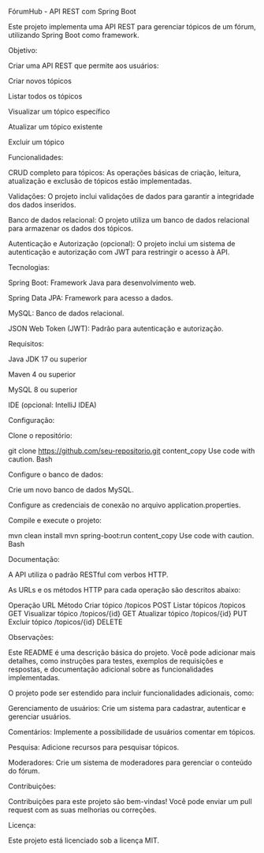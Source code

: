 FórumHub - API REST com Spring Boot

Este projeto implementa uma API REST para gerenciar tópicos de um fórum, utilizando Spring Boot como framework.

Objetivo:

Criar uma API REST que permite aos usuários:

Criar novos tópicos

Listar todos os tópicos

Visualizar um tópico específico

Atualizar um tópico existente

Excluir um tópico

Funcionalidades:

CRUD completo para tópicos: As operações básicas de criação, leitura, atualização e exclusão de tópicos estão implementadas.

Validações: O projeto inclui validações de dados para garantir a integridade dos dados inseridos.

Banco de dados relacional: O projeto utiliza um banco de dados relacional para armazenar os dados dos tópicos.

Autenticação e Autorização (opcional): O projeto inclui um sistema de autenticação e autorização com JWT para restringir o acesso à API.

Tecnologias:

Spring Boot: Framework Java para desenvolvimento web.

Spring Data JPA: Framework para acesso a dados.

MySQL: Banco de dados relacional.

JSON Web Token (JWT): Padrão para autenticação e autorização.

Requisitos:

Java JDK 17 ou superior

Maven 4 ou superior

MySQL 8 ou superior

IDE (opcional: IntelliJ IDEA)

Configuração:

Clone o repositório:

git clone https://github.com/seu-repositorio.git
content_copy
Use code with caution.
Bash

Configure o banco de dados:

Crie um novo banco de dados MySQL.

Configure as credenciais de conexão no arquivo application.properties.

Compile e execute o projeto:

mvn clean install
mvn spring-boot:run
content_copy
Use code with caution.
Bash

Documentação:

A API utiliza o padrão RESTful com verbos HTTP.

As URLs e os métodos HTTP para cada operação são descritos abaixo:

Operação	URL	Método
Criar tópico	/topicos	POST
Listar tópicos	/topicos	GET
Visualizar tópico	/topicos/{id}	GET
Atualizar tópico	/topicos/{id}	PUT
Excluir tópico	/topicos/{id}	DELETE

Observações:

Este README é uma descrição básica do projeto. Você pode adicionar mais detalhes, como instruções para testes, exemplos de requisições e respostas, e documentação adicional sobre as funcionalidades implementadas.

O projeto pode ser estendido para incluir funcionalidades adicionais, como:

Gerenciamento de usuários: Crie um sistema para cadastrar, autenticar e gerenciar usuários.

Comentários: Implemente a possibilidade de usuários comentar em tópicos.

Pesquisa: Adicione recursos para pesquisar tópicos.

Moderadores: Crie um sistema de moderadores para gerenciar o conteúdo do fórum.

Contribuições:

Contribuições para este projeto são bem-vindas! Você pode enviar um pull request com as suas melhorias ou correções.

Licença:

Este projeto está licenciado sob a licença MIT.
